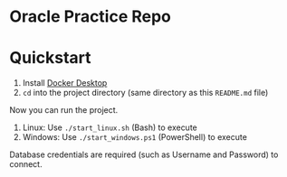 # Oracle Practice Repo 

# Quickstart
1. Install [Docker Desktop](https://www.docker.com/products/docker-desktop/)
2. `cd` into the project directory (same directory as this `README.md` file)

Now you can run the project.
1. Linux: Use `./start_linux.sh` (Bash) to execute
2. Windows: Use `./start_windows.ps1` (PowerShell) to execute

Database credentials are required (such as Username and Password) to connect.